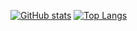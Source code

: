 [![GitHub stats](https://github-readme-stats.vercel.app/api?username=oskarth)](https://github.com/anuraghazra/github-readme-stats)
[![Top Langs](https://github-readme-stats.vercel.app/api/top-langs/?username=oskarth)](https://github.com/anuraghazra/github-readme-stats)
